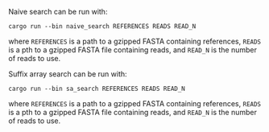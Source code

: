 Naive search can be run with:
```
cargo run --bin naive_search REFERENCES READS READ_N
```

where `REFERENCES` is a path to a gzipped FASTA containing references, `READS`  is a pth to a gzipped FASTA file containing reads, and `READ_N` is the number of reads to use.

Suffix array search can be run with:
```
cargo run --bin sa_search REFERENCES READS READ_N
```

where `REFERENCES` is a path to a gzipped FASTA containing references, `READS`  is a pth to a gzipped FASTA file containing reads, and `READ_N` is the number of reads to use.

